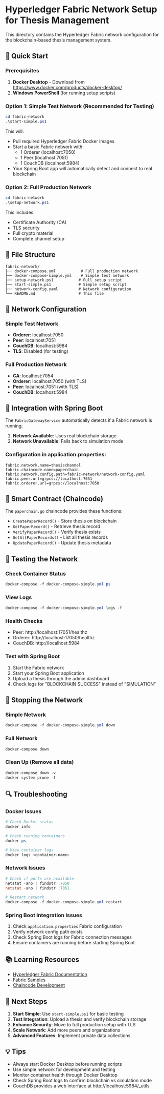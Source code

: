 # Hyperledger Fabric Network Setup for Thesis Management

This directory contains the Hyperledger Fabric network configuration for the blockchain-based thesis management system.

## 🚀 Quick Start

### Prerequisites
1. **Docker Desktop** - Download from https://www.docker.com/products/docker-desktop/
2. **Windows PowerShell** (for running setup scripts)

### Option 1: Simple Test Network (Recommended for Testing)

```powershell
cd fabric-network
.\start-simple.ps1
```

This will:
- Pull required Hyperledger Fabric Docker images
- Start a basic Fabric network with:
  - 1 Orderer (localhost:7050)
  - 1 Peer (localhost:7051) 
  - 1 CouchDB (localhost:5984)
- Your Spring Boot app will automatically detect and connect to real blockchain

### Option 2: Full Production Network

```powershell
cd fabric-network
.\setup-network.ps1
```

This includes:
- Certificate Authority (CA)
- TLS security
- Full crypto material
- Complete channel setup

## 📁 File Structure

```
fabric-network/
├── docker-compose.yml           # Full production network
├── docker-compose-simple.yml    # Simple test network
├── setup-network.ps1           # Full setup script
├── start-simple.ps1            # Simple setup script
├── network-config.yaml         # Network configuration
└── README.md                   # This file
```

## 🔧 Network Configuration

### Simple Test Network
- **Orderer**: localhost:7050
- **Peer**: localhost:7051 
- **CouchDB**: localhost:5984
- **TLS**: Disabled (for testing)

### Full Production Network
- **CA**: localhost:7054
- **Orderer**: localhost:7050 (with TLS)
- **Peer**: localhost:7051 (with TLS)
- **CouchDB**: localhost:5984

## 🔌 Integration with Spring Boot

The `FabricGatewayService` automatically detects if a Fabric network is running:

1. **Network Available**: Uses real blockchain storage
2. **Network Unavailable**: Falls back to simulation mode

### Configuration in application.properties:
```properties
fabric.network.name=thesischannel
fabric.chaincode.name=paperchain
fabric.network.config.path=fabric-network/network-config.yaml
fabric.peer.url=grpcs://localhost:7051
fabric.orderer.url=grpcs://localhost:7050
```

## 📝 Smart Contract (Chaincode)

The `paperchain.go` chaincode provides these functions:

- `CreatePaperRecord()` - Store thesis on blockchain
- `GetPaperRecord()` - Retrieve thesis record
- `VerifyPaperRecord()` - Verify thesis exists
- `GetAllPaperRecords()` - List all thesis records
- `UpdatePaperRecord()` - Update thesis metadata

## 🧪 Testing the Network

### Check Container Status
```powershell
docker-compose -f docker-compose-simple.yml ps
```

### View Logs
```powershell
docker-compose -f docker-compose-simple.yml logs -f
```

### Health Checks
- Peer: http://localhost:17051/healthz
- Orderer: http://localhost:17050/healthz
- CouchDB: http://localhost:5984

### Test with Spring Boot
1. Start the Fabric network
2. Start your Spring Boot application
3. Upload a thesis through the admin dashboard
4. Check logs for "BLOCKCHAIN SUCCESS" instead of "SIMULATION"

## 🛑 Stopping the Network

### Simple Network
```powershell
docker-compose -f docker-compose-simple.yml down
```

### Full Network
```powershell
docker-compose down
```

### Clean Up (Remove all data)
```powershell
docker-compose down -v
docker system prune -f
```

## 🔍 Troubleshooting

### Docker Issues
```powershell
# Check Docker status
docker info

# Check running containers
docker ps

# View container logs
docker logs <container-name>
```

### Network Issues
```powershell
# Check if ports are available
netstat -ano | findstr :7050
netstat -ano | findstr :7051

# Restart network
docker-compose -f docker-compose-simple.yml restart
```

### Spring Boot Integration Issues
1. Check `application.properties` Fabric configuration
2. Verify network config path exists
3. Check Spring Boot logs for Fabric connection messages
4. Ensure containers are running before starting Spring Boot

## 📚 Learning Resources

- [Hyperledger Fabric Documentation](https://hyperledger-fabric.readthedocs.io/)
- [Fabric Samples](https://github.com/hyperledger/fabric-samples)
- [Chaincode Development](https://hyperledger-fabric.readthedocs.io/en/latest/chaincode.html)

## 🎯 Next Steps

1. **Start Simple**: Use `start-simple.ps1` for basic testing
2. **Test Integration**: Upload a thesis and verify blockchain storage
3. **Enhance Security**: Move to full production setup with TLS
4. **Scale Network**: Add more peers and organizations
5. **Advanced Features**: Implement private data collections

## 💡 Tips

- Always start Docker Desktop before running scripts
- Use simple network for development and testing
- Monitor container health through Docker Desktop
- Check Spring Boot logs to confirm blockchain vs simulation mode
- CouchDB provides a web interface at http://localhost:5984/_utils